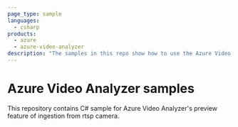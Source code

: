 ```yaml
---
page_type: sample
languages:
  - csharp
products:
  - azure
  - azure-video-analyzer
description: "The samples in this repo show how to use the Azure Video Analyzer's export to Mp4 feature"  
---
```


# Azure Video Analyzer samples

This repository contains C# sample for Azure Video Analyzer's preview feature of ingestion from rtsp camera.

